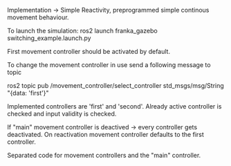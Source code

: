 Implementation -> Simple Reactivity, preprogrammed simple continous movement behaviour.

To launch the simulation:
ros2 launch franka_gazebo switching_example.launch.py

First movement controller should be activated by default.

To change the movement controller in use send a following message to topic

ros2 topic pub /movement_controller/select_controller std_msgs/msg/String "{data: 'first'}"

Implemented controllers are 'first' and 'second'. Already active controller is checked and input validity is checked.

If "main" movement controller is deactived -> every controller gets deactivated. On reactivation movement controller
defaults to the first controller.

Separated code for movement controllers and the "main" controller.
